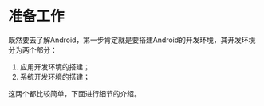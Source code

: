 # 准备工作

既然要去了解Android，第一步肯定就是要搭建Android的开发环境，其开发环境分为两个部分：

1. 应用开发环境的搭建；
2. 系统开发环境的搭建；

这两个都比较简单，下面进行细节的介绍。

